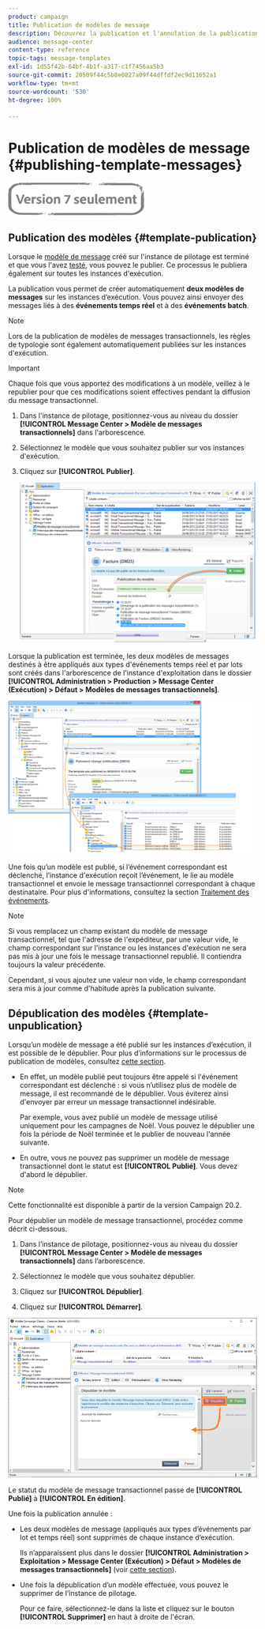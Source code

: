 ```yaml
---
product: campaign
title: Publication de modèles de message
description: Découvrez la publication et l'annulation de la publication d'un modèle de message transactionnel dans Adobe Campaign Classic.
audience: message-center
content-type: reference
topic-tags: message-templates
exl-id: 1d55f42b-64bf-4b1f-a317-c1f7456aa5b3
source-git-commit: 20509f44c5b8e0827a09f44dffdf2ec9d11652a1
workflow-type: tm+mt
source-wordcount: '530'
ht-degree: 100%

---
```


# Publication de modèles de message {#publishing-template-messages}

![](../../assets/v7-only.svg)

## Publication des modèles {#template-publication}

Lorsque le [modèle de message](../../message-center/using/creating-the-message-template.md) créé sur l&#39;instance de pilotage est terminé et que vous l&#39;avez [testé](../../message-center/using/testing-message-templates.md), vous pouvez le publier. Ce processus le publiera également sur toutes les instances d&#39;exécution.

La publication vous permet de créer automatiquement **deux modèles de messages** sur les instances d’exécution. Vous pouvez ainsi envoyer des messages liés à des **événements temps réel** et à des **événements batch**.

>[!NOTE]
>
>Lors de la publication de modèles de messages transactionnels, les règles de typologie sont également automatiquement publiées sur les instances d&#39;exécution.

>[!IMPORTANT]
>
>Chaque fois que vous apportez des modifications à un modèle, veillez à le republier pour que ces modifications soient effectives pendant la diffusion du message transactionnel.

1. Dans l&#39;instance de pilotage, positionnez-vous au niveau du dossier **[!UICONTROL Message Center > Modèle de messages transactionnels]** dans l&#39;arborescence.
1. Sélectionnez le modèle que vous souhaitez publier sur vos instances d&#39;exécution.
1. Cliquez sur **[!UICONTROL Publier]**.

   ![](assets/messagecenter_publish_model_008.png)

Lorsque la publication est terminée, les deux modèles de messages destinés à être appliqués aux types d&#39;événements temps réel et par lots sont créés dans l&#39;arborescence de l&#39;instance d&#39;exploitation dans le dossier **[!UICONTROL Administration > Production > Message Center (Exécution) > Défaut > Modèles de messages transactionnels]**.

![](assets/messagecenter_deployed_model_001.png)

Une fois qu’un modèle est publié, si l’événement correspondant est déclenché, l’instance d&#39;exécution reçoit l’événement, le lie au modèle transactionnel et envoie le message transactionnel correspondant à chaque destinataire. Pour plus d&#39;informations, consultez la section [Traitement des événements](../../message-center/using/about-event-processing.md).

>[!NOTE]
>
>Si vous remplacez un champ existant du modèle de message transactionnel, tel que l&#39;adresse de l&#39;expéditeur, par une valeur vide, le champ correspondant sur l&#39;instance ou les instances d&#39;exécution ne sera pas mis à jour une fois le message transactionnel republié. Il contiendra toujours la valeur précédente.
>
>Cependant, si vous ajoutez une valeur non vide, le champ correspondant sera mis à jour comme d&#39;habitude après la publication suivante.

## Dépublication des modèles {#template-unpublication}

Lorsqu’un modèle de message a été publié sur les instances d’exécution, il est possible de le dépublier. Pour plus d’informations sur le processus de publication de modèles, consultez [cette section](#template-publication).

* En effet, un modèle publié peut toujours être appelé si l&#39;événement correspondant est déclenché : si vous n’utilisez plus de modèle de message, il est recommandé de le dépublier. Vous éviterez ainsi d&#39;envoyer par erreur un message transactionnel indésirable.

   Par exemple, vous avez publié un modèle de message utilisé uniquement pour les campagnes de Noël. Vous pouvez le dépublier une fois la période de Noël terminée et le publier de nouveau l&#39;année suivante.

* En outre, vous ne pouvez pas supprimer un modèle de message transactionnel dont le statut est **[!UICONTROL Publié]**. Vous devez d&#39;abord le dépublier.

>[!NOTE]
>
>Cette fonctionnalité est disponible à partir de la version Campaign 20.2.

Pour dépublier un modèle de message transactionnel, procédez comme décrit ci-dessous.

1. Dans l’instance de pilotage, positionnez-vous au niveau du dossier **[!UICONTROL Message Center > Modèle de messages transactionnels]** dans l’arborescence.
1. Sélectionnez le modèle que vous souhaitez dépublier.
1. Cliquez sur **[!UICONTROL Dépublier]**.

   <!--1. Fill in the **[!UICONTROL Log of the process]** field.-->

1. Cliquez sur **[!UICONTROL Démarrer]**.

![](assets/message-center-unpublish.png)

Le statut du modèle de message transactionnel passe de **[!UICONTROL Publié]** à **[!UICONTROL En édition]**.

Une fois la publication annulée :

* Les deux modèles de message (appliqués aux types d’événements par lot et temps réel) sont supprimés de chaque instance d’exécution.

   Ils n’apparaissent plus dans le dossier **[!UICONTROL Administration > Exploitation > Message Center (Exécution) > Défaut > Modèles de messages transactionnels]** (voir [cette section](#template-publication)).

* Une fois la dépublication d’un modèle effectuée, vous pouvez le supprimer de l’instance de pilotage.

   Pour ce faire, sélectionnez-le dans la liste et cliquez sur le bouton **[!UICONTROL Supprimer]** en haut à droite de l&#39;écran.
